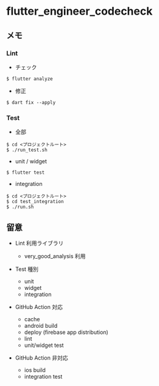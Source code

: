 # flutter_engineer_codecheck

## メモ

### Lint

- チェック

```
$ flutter analyze
```

- 修正

```
$ dart fix --apply
```

### Test

- 全部

```
$ cd <プロジェクトルート>
$ ./run_test.sh
```

- unit / widget

```
$ flutter test
```

- integration

```
$ cd <プロジェクトルート>
$ cd test_integration
$ ./run.sh
```

## 留意

- Lint 利用ライブラリ

  - very_good_analysis 利用

- Test 種別

  - unit
  - widget
  - integration

- GitHub Action 対応

  - cache
  - android build
  - deploy (firebase app distribution)
  - lint
  - unit/widget test

- GitHub Action 非対応

  - ios build
  - integration test
